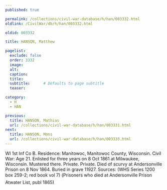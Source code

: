 ```yaml
---
published: true

permalink: /collections/civil-war-database/h/han/003332.html
oldlink: /CivilWar/db/h/han/003332.html

oldid: 003332

title: HANSON, Matthew

pagelist:
  exclude: false
  order: 3332
  image: 
  alt:
  caption:
  title:
  subtitle:      # Defaults to page subtitle
  teaser:

category: 
  - H 
  - HAN

previous:
  title: HANSON, Mathias
  url: /collections/civil-war-database/h/han/003331.html  
next:
  title: HANSON, Mons
  url: /collections/civil-war-database/h/han/003333.html   
---
```

WI 1st Inf Co B. Residence: Manitowoc, Manitowoc County, Wisconsin. Civil War: Age 21. Enlisted for three years on 8 Oct 1861 at Milwaukee, Wisconsin. Mustered there. Private. Private. Died of scurvy at Andersonville Prison on 8 Nov 1864. Buried in grave 11927. Sources: (WHS Series 1200 box 259-2; red book vol 7) (&#147;Prisoners who died at Andersonville Prison&#148; Atwater List, publ 1865)